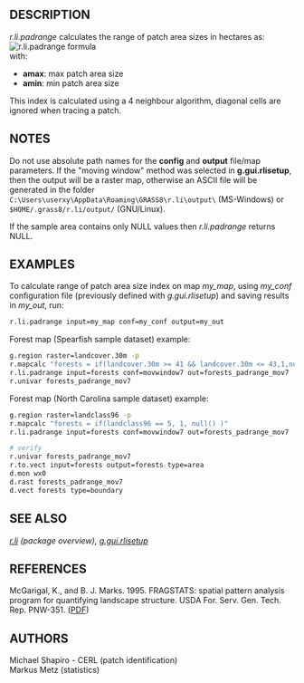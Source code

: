 ## DESCRIPTION

*r.li.padrange* calculates the range of patch area sizes in hectares
as:  
![r.li.padrange formula](rlipadrange_formula.png)  
with:  

- **a<span class="small"><span class="small">max</span></span>**: max
  patch area size
- **a<span class="small"><span class="small">min</span></span>**: min
  patch area size

This index is calculated using a 4 neighbour algorithm, diagonal cells
are ignored when tracing a patch.

## NOTES

Do not use absolute path names for the **config** and **output**
file/map parameters. If the "moving window" method was selected in
**g.gui.rlisetup**, then the output will be a raster map, otherwise an
ASCII file will be generated in the folder
`C:\Users\userxy\AppData\Roaming\GRASS8\r.li\output\` (MS-Windows) or
`$HOME/.grass8/r.li/output/` (GNU/Linux).

If the sample area contains only NULL values then *r.li.padrange*
returns NULL.  

## EXAMPLES

To calculate range of patch area size index on map *my_map*, using
*my_conf* configuration file (previously defined with *g.gui.rlisetup*)
and saving results in *my_out*, run:

```sh
r.li.padrange input=my_map conf=my_conf output=my_out
```

Forest map (Spearfish sample dataset) example:

```sh
g.region raster=landcover.30m -p
r.mapcalc "forests = if(landcover.30m >= 41 && landcover.30m <= 43,1,null())"
r.li.padrange input=forests conf=movwindow7 out=forests_padrange_mov7
r.univar forests_padrange_mov7
```

Forest map (North Carolina sample dataset) example:

```sh
g.region raster=landclass96 -p
r.mapcalc "forests = if(landclass96 == 5, 1, null() )"
r.li.padrange input=forests conf=movwindow7 out=forests_padrange_mov7

# verify
r.univar forests_padrange_mov7
r.to.vect input=forests output=forests type=area
d.mon wx0
d.rast forests_padrange_mov7
d.vect forests type=boundary
```

## SEE ALSO

*[r.li](r.li.md) (package overview),
[g.gui.rlisetup](g.gui.rlisetup.md)*

## REFERENCES

McGarigal, K., and B. J. Marks. 1995. FRAGSTATS: spatial pattern
analysis program for quantifying landscape structure. USDA For. Serv.
Gen. Tech. Rep. PNW-351. ([PDF](https://doi.org/10.2737/PNW-GTR-351))

## AUTHORS

Michael Shapiro - CERL (patch identification)  
Markus Metz (statistics)
